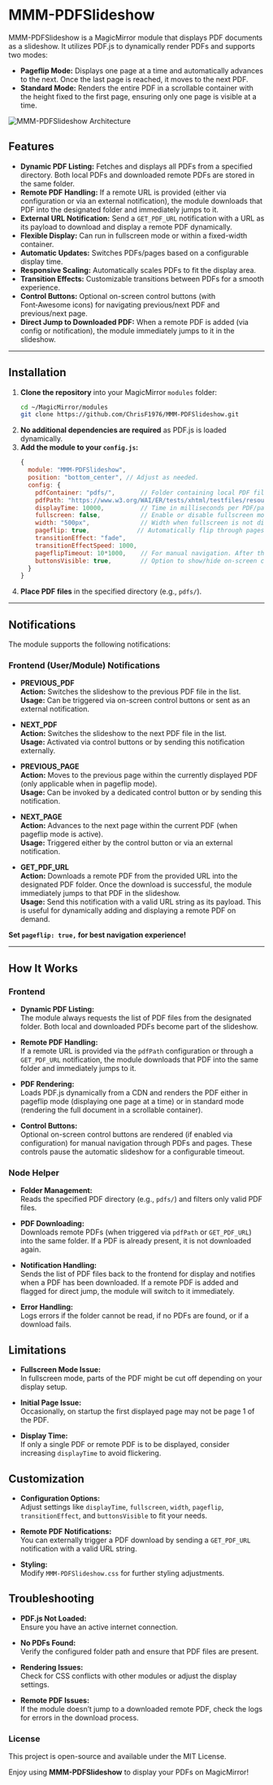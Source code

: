 # MMM-PDFSlideshow

MMM-PDFSlideshow is a MagicMirror module that displays PDF documents as a slideshow. It utilizes PDF.js to dynamically render PDFs and supports two modes:

- **Pageflip Mode:** Displays one page at a time and automatically advances to the next. Once the last page is reached, it moves to the next PDF.
- **Standard Mode:** Renders the entire PDF in a scrollable container with the height fixed to the first page, ensuring only one page is visible at a time.

![MMM-PDFSlideshow Architecture](MMM-PDFSlideshow.jpg)

## Features

- **Dynamic PDF Listing:** Fetches and displays all PDFs from a specified directory. Both local PDFs and downloaded remote PDFs are stored in the same folder.
- **Remote PDF Handling:** If a remote URL is provided (either via configuration or via an external notification), the module downloads that PDF into the designated folder and immediately jumps to it.
- **External URL Notification:** Send a `GET_PDF_URL` notification with a URL as its payload to download and display a remote PDF dynamically.
- **Flexible Display:** Can run in fullscreen mode or within a fixed-width container.
- **Automatic Updates:** Switches PDFs/pages based on a configurable display time.
- **Responsive Scaling:** Automatically scales PDFs to fit the display area.
- **Transition Effects:** Customizable transitions between PDFs for a smooth experience.
- **Control Buttons:** Optional on-screen control buttons (with Font‑Awesome icons) for navigating previous/next PDF and previous/next page.
- **Direct Jump to Downloaded PDF:** When a remote PDF is added (via config or notification), the module immediately jumps to it in the slideshow.


---

## Installation

1. **Clone the repository** into your MagicMirror `modules` folder:
   ```sh
   cd ~/MagicMirror/modules
   git clone https://github.com/ChrisF1976/MMM-PDFSlideshow.git
   ```
2. **No additional dependencies are required** as PDF.js is loaded dynamically.
3. **Add the module to your `config.js`:**
   ```js
   {
     module: "MMM-PDFSlideshow",
     position: "bottom_center", // Adjust as needed.
     config: {
       pdfContainer: "pdfs/",       // Folder containing local PDF files. The "/" is necessary. Also downloads are stored here.
       pdfPath: "https://www.w3.org/WAI/ER/tests/xhtml/testfiles/resources/pdf/dummy.pdf", //replace with your PDF-path or leave blank.
       displayTime: 10000,          // Time in milliseconds per PDF/page
       fullscreen: false,           // Enable or disable fullscreen mode. If true, set also `position` to a fulscreen region.
       width: "500px",              // Width when fullscreen is not disabled
       pageflip: true,             // Automatically flip through pages. Set to `true` for best navigation experience!
       transitionEffect: "fade",
       transitionEffectSpeed: 1000,
       pageflipTimeout: 10*1000,    // For manual navigation. After this interval the Slideshow restarts.
       buttonsVisible: true,        // Option to show/hide on-screen control buttons. 
     }
   }
   ```
4. **Place PDF files** in the specified directory (e.g., `pdfs/`).

---

## Notifications

The module supports the following notifications:

### Frontend (User/Module) Notifications

- **PREVIOUS_PDF**  
  **Action:** Switches the slideshow to the previous PDF file in the list.  
  **Usage:** Can be triggered via on-screen control buttons or sent as an external notification.

- **NEXT_PDF**  
  **Action:** Switches the slideshow to the next PDF file in the list.  
  **Usage:** Activated via control buttons or by sending this notification externally.

- **PREVIOUS_PAGE**  
  **Action:** Moves to the previous page within the currently displayed PDF (only applicable when in pageflip mode).  
  **Usage:** Can be invoked by a dedicated control button or by sending this notification.

- **NEXT_PAGE**  
  **Action:** Advances to the next page within the current PDF (when pageflip mode is active).  
  **Usage:** Triggered either by the control button or via an external notification.

- **GET_PDF_URL**  
  **Action:** Downloads a remote PDF from the provided URL into the designated PDF folder. Once the download is successful, the module immediately jumps to that PDF in the slideshow.  
  **Usage:** Send this notification with a valid URL string as its payload. This is useful for dynamically adding and displaying a remote PDF on demand.

**Set `pageflip: true,` for best navigation experience!**

---
## How It Works

### Frontend
- **Dynamic PDF Listing:**  
  The module always requests the list of PDF files from the designated folder. Both local and downloaded PDFs become part of the slideshow.

- **Remote PDF Handling:**  
  If a remote URL is provided via the `pdfPath` configuration or through a `GET_PDF_URL` notification, the module downloads that PDF into the same folder and immediately jumps to it.

- **PDF Rendering:**  
  Loads PDF.js dynamically from a CDN and renders the PDF either in pageflip mode (displaying one page at a time) or in standard mode (rendering the full document in a scrollable container).

- **Control Buttons:**  
  Optional on-screen control buttons are rendered (if enabled via configuration) for manual navigation through PDFs and pages. These controls pause the automatic slideshow for a configurable timeout.


### Node Helper
- **Folder Management:**  
  Reads the specified PDF directory (e.g., `pdfs/`) and filters only valid PDF files.

- **PDF Downloading:**  
  Downloads remote PDFs (when triggered via `pdfPath` or `GET_PDF_URL`) into the same folder. If a PDF is already present, it is not downloaded again.

- **Notification Handling:**  
  Sends the list of PDF files back to the frontend for display and notifies when a PDF has been downloaded. If a remote PDF is added and flagged for direct jump, the module will switch to it immediately.

- **Error Handling:**  
  Logs errors if the folder cannot be read, if no PDFs are found, or if a download fails.




## Limitations

- **Fullscreen Mode Issue:**  
  In fullscreen mode, parts of the PDF might be cut off depending on your display setup.

- **Initial Page Issue:**  
  Occasionally, on startup the first displayed page may not be page 1 of the PDF.

- **Display Time:**  
  If only a single PDF or remote PDF is to be displayed, consider increasing `displayTime` to avoid flickering.


## Customization

- **Configuration Options:**  
  Adjust settings like `displayTime`, `fullscreen`, `width`, `pageflip`, `transitionEffect`, and `buttonsVisible` to fit your needs.

- **Remote PDF Notifications:**  
  You can externally trigger a PDF download by sending a `GET_PDF_URL` notification with a valid URL string.

- **Styling:**  
  Modify `MMM-PDFSlideshow.css` for further styling adjustments.



## Troubleshooting

- **PDF.js Not Loaded:**  
  Ensure you have an active internet connection.

- **No PDFs Found:**  
  Verify the configured folder path and ensure that PDF files are present.

- **Rendering Issues:**  
  Check for CSS conflicts with other modules or adjust the display settings.

- **Remote PDF Issues:**  
  If the module doesn’t jump to a downloaded remote PDF, check the logs for errors in the download process.



### License
This project is open-source and available under the MIT License.

Enjoy using **MMM-PDFSlideshow** to display your PDFs on MagicMirror!
